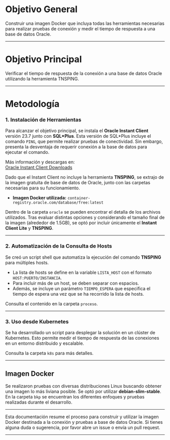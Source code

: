 # Objetivo General #

Construir una imagen Docker que incluya todas las herramientas necesarias para realizar pruebas de conexión y medir el tiempo de respuesta a una base de datos Oracle.

---

# Objetivo Principal #

Verificar el tiempo de respuesta de la conexión a una base de datos Oracle utilizando la herramienta TNSPING.

---

# Metodología #

### 1. Instalación de Herramientas ##

Para alcanzar el objetivo principal, se instala el **Oracle Instant Client** versión 23.7 junto con **SQL*Plus**. Esta versión de SQL*Plus incluye el comando `PING`, que permite realizar pruebas de conectividad. Sin embargo, presenta la desventaja de requerir conexión a la base de datos para ejecutar el comando.

Más información y descargas en:  
[Oracle Instant Client Downloads](https://www.oracle.com/database/technologies/instant-client/linux-x86-64-downloads.html)

Dado que el Instant Client no incluye la herramienta **TNSPING**, se extrajo de la imagen gratuita de base de datos de Oracle, junto con las carpetas necesarias para su funcionamiento.

- **Imagen Docker utilizada:** `container-registry.oracle.com/database/free:latest`

Dentro de la carpeta `oracle` se pueden encontrar el detalla de los archivos utilizados. Tras evaluar distintas opciones y considerando el tamaño final de la imagen (alrededor de 1.5GB), se optó por incluir únicamente el **Instant Client Lite** y **TNSPING**.

---

### 2. Automatización de la Consulta de Hosts ###

Se creó un script shell que automatiza la ejecución del comando **TNSPING** para múltiples hosts.  
- La lista de hosts se define en la variable `LISTA_HOST` con el formato `HOST:PUERTO/INSTANCIA`.
- Para incluir más de un host, se deben separar con espacios.  
- Además, se incluye un parámetro `TIEMPO_ESPERA` que especifica el tiempo de espera una vez que se ha recorrido la lista de hosts.

Consulta el contenido en la carpeta `proceso`.

---

### 3. Uso desde Kubernetes ###

Se ha desarrollado un script para desplegar la solución en un clúster de Kubernetes. Esto permite medir el tiempo de respuesta de las conexiones en un entorno distribuido y escalable.

Consulta la carpeta `k8s` para más detalles.

---

## Imagen Docker ##

Se realizaron pruebas con diversas distribuciones Linux buscando obtener una imagen lo más liviana posible. Se optó por utilizar **debian-slim-stable**.  
En la carpeta `bkp` se encuentran los diferentes enfoques y pruebas realizadas durante el desarrollo.

---

Esta documentación resume el proceso para construir y utilizar la imagen Docker destinada a la conexión y pruebas a base de datos Oracle. Si tienes alguna duda o sugerencia, por favor abre un issue o envía un pull request.

---
